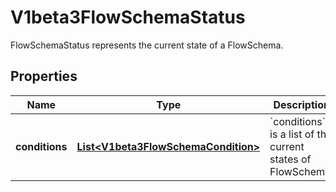 

# V1beta3FlowSchemaStatus

FlowSchemaStatus represents the current state of a FlowSchema.

## Properties

| Name | Type | Description | Notes |
|------------ | ------------- | ------------- | -------------|
|**conditions** | [**List&lt;V1beta3FlowSchemaCondition&gt;**](V1beta3FlowSchemaCondition.md) | &#x60;conditions&#x60; is a list of the current states of FlowSchema. |  [optional] |



